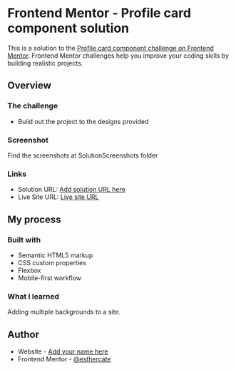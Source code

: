 # Frontend Mentor - Profile card component solution

This is a solution to the [Profile card component challenge on Frontend Mentor](https://www.frontendmentor.io/challenges/profile-card-component-cfArpWshJ). Frontend Mentor challenges help you improve your coding skills by building realistic projects. 

## Overview

### The challenge

- Build out the project to the designs provided

### Screenshot

Find the screenshots at SolutionScreenshots folder

### Links

- Solution URL: [Add solution URL here](https://www.frontendmentor.io/challenges/profile-card-component-cfArpWshJ/hub/profile-card-component-Z6p6_pXcq)
- Live Site URL: [Live site URL](https://esthercate.github.io/Profile-card-component/)

## My process

### Built with

- Semantic HTML5 markup
- CSS custom properties
- Flexbox
- Mobile-first workflow

### What I learned

Adding multiple backgrounds to a site.

## Author

- Website - [Add your name here](https://www.your-site.com)
- Frontend Mentor - [@esthercate](https://www.frontendmentor.io/profile/esthercate)

